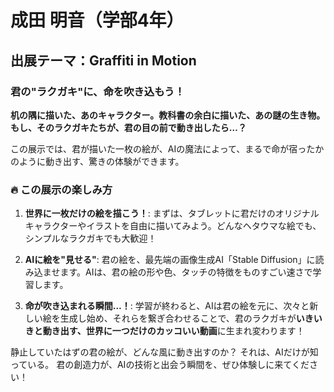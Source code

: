 # 成田 明音（学部4年）

## 出展テーマ：Graffiti in Motion

### 君の"ラクガキ"に、命を吹き込もう！

**机の隅に描いた、あのキャラクター。教科書の余白に描いた、あの謎の生き物。**
**もし、そのラクガキたちが、君の目の前で動き出したら…？**

この展示では、君が描いた一枚の絵が、AIの魔法によって、まるで命が宿ったかのように動き出す、驚きの体験ができます。

### 🔥 この展示の楽しみ方

1.  **世界に一枚だけの絵を描こう！**:
    まずは、タブレットに君だけのオリジナルキャラクターやイラストを自由に描いてみよう。どんなヘタウマな絵でも、シンプルなラクガキでも大歓迎！

2.  **AIに絵を"見せる"**:
    君の絵を、最先端の画像生成AI「Stable Diffusion」に読み込ませます。AIは、君の絵の形や色、タッチの特徴をものすごい速さで学習します。

3.  **命が吹き込まれる瞬間…！**:
    学習が終わると、AIは君の絵を元に、次々と新しい絵を生成し始め、それらを繋ぎ合わせることで、君のラクガキが**いきいきと動き出す、世界に一つだけのカッコいい動画**に生まれ変わります！

静止していたはずの君の絵が、どんな風に動き出すのか？
それは、AIだけが知っている。
君の創造力が、AIの技術と出会う瞬間を、ぜひ体験しに来てください！